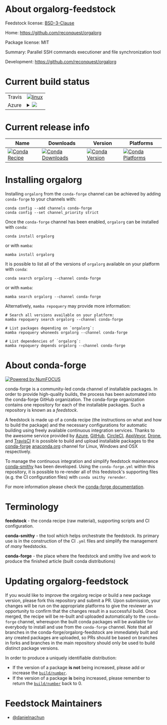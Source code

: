 About orgalorg-feedstock
========================

Feedstock license: [BSD-3-Clause](https://github.com/conda-forge/orgalorg-feedstock/blob/main/LICENSE.txt)

Home: https://github.com/reconquest/orgalorg

Package license: MIT

Summary: Parallel SSH commands executioner and file synchronization tool

Development: https://github.com/reconquest/orgalorg

Current build status
====================


<table><tr>
    <td>Travis</td>
    <td>
      <a href="https://app.travis-ci.com/conda-forge/orgalorg-feedstock">
        <img alt="linux" src="https://img.shields.io/travis/com/conda-forge/orgalorg-feedstock/main.svg?label=Linux">
      </a>
    </td>
  </tr>
    
  <tr>
    <td>Azure</td>
    <td>
      <details>
        <summary>
          <a href="https://dev.azure.com/conda-forge/feedstock-builds/_build/latest?definitionId=23369&branchName=main">
            <img src="https://dev.azure.com/conda-forge/feedstock-builds/_apis/build/status/orgalorg-feedstock?branchName=main">
          </a>
        </summary>
        <table>
          <thead><tr><th>Variant</th><th>Status</th></tr></thead>
          <tbody><tr>
              <td>linux_64</td>
              <td>
                <a href="https://dev.azure.com/conda-forge/feedstock-builds/_build/latest?definitionId=23369&branchName=main">
                  <img src="https://dev.azure.com/conda-forge/feedstock-builds/_apis/build/status/orgalorg-feedstock?branchName=main&jobName=linux&configuration=linux%20linux_64_" alt="variant">
                </a>
              </td>
            </tr><tr>
              <td>linux_aarch64</td>
              <td>
                <a href="https://dev.azure.com/conda-forge/feedstock-builds/_build/latest?definitionId=23369&branchName=main">
                  <img src="https://dev.azure.com/conda-forge/feedstock-builds/_apis/build/status/orgalorg-feedstock?branchName=main&jobName=linux&configuration=linux%20linux_aarch64_" alt="variant">
                </a>
              </td>
            </tr><tr>
              <td>linux_ppc64le</td>
              <td>
                <a href="https://dev.azure.com/conda-forge/feedstock-builds/_build/latest?definitionId=23369&branchName=main">
                  <img src="https://dev.azure.com/conda-forge/feedstock-builds/_apis/build/status/orgalorg-feedstock?branchName=main&jobName=linux&configuration=linux%20linux_ppc64le_" alt="variant">
                </a>
              </td>
            </tr><tr>
              <td>osx_64</td>
              <td>
                <a href="https://dev.azure.com/conda-forge/feedstock-builds/_build/latest?definitionId=23369&branchName=main">
                  <img src="https://dev.azure.com/conda-forge/feedstock-builds/_apis/build/status/orgalorg-feedstock?branchName=main&jobName=osx&configuration=osx%20osx_64_" alt="variant">
                </a>
              </td>
            </tr><tr>
              <td>osx_arm64</td>
              <td>
                <a href="https://dev.azure.com/conda-forge/feedstock-builds/_build/latest?definitionId=23369&branchName=main">
                  <img src="https://dev.azure.com/conda-forge/feedstock-builds/_apis/build/status/orgalorg-feedstock?branchName=main&jobName=osx&configuration=osx%20osx_arm64_" alt="variant">
                </a>
              </td>
            </tr><tr>
              <td>win_64</td>
              <td>
                <a href="https://dev.azure.com/conda-forge/feedstock-builds/_build/latest?definitionId=23369&branchName=main">
                  <img src="https://dev.azure.com/conda-forge/feedstock-builds/_apis/build/status/orgalorg-feedstock?branchName=main&jobName=win&configuration=win%20win_64_" alt="variant">
                </a>
              </td>
            </tr>
          </tbody>
        </table>
      </details>
    </td>
  </tr>
</table>

Current release info
====================

| Name | Downloads | Version | Platforms |
| --- | --- | --- | --- |
| [![Conda Recipe](https://img.shields.io/badge/recipe-orgalorg-green.svg)](https://anaconda.org/conda-forge/orgalorg) | [![Conda Downloads](https://img.shields.io/conda/dn/conda-forge/orgalorg.svg)](https://anaconda.org/conda-forge/orgalorg) | [![Conda Version](https://img.shields.io/conda/vn/conda-forge/orgalorg.svg)](https://anaconda.org/conda-forge/orgalorg) | [![Conda Platforms](https://img.shields.io/conda/pn/conda-forge/orgalorg.svg)](https://anaconda.org/conda-forge/orgalorg) |

Installing orgalorg
===================

Installing `orgalorg` from the `conda-forge` channel can be achieved by adding `conda-forge` to your channels with:

```
conda config --add channels conda-forge
conda config --set channel_priority strict
```

Once the `conda-forge` channel has been enabled, `orgalorg` can be installed with `conda`:

```
conda install orgalorg
```

or with `mamba`:

```
mamba install orgalorg
```

It is possible to list all of the versions of `orgalorg` available on your platform with `conda`:

```
conda search orgalorg --channel conda-forge
```

or with `mamba`:

```
mamba search orgalorg --channel conda-forge
```

Alternatively, `mamba repoquery` may provide more information:

```
# Search all versions available on your platform:
mamba repoquery search orgalorg --channel conda-forge

# List packages depending on `orgalorg`:
mamba repoquery whoneeds orgalorg --channel conda-forge

# List dependencies of `orgalorg`:
mamba repoquery depends orgalorg --channel conda-forge
```


About conda-forge
=================

[![Powered by
NumFOCUS](https://img.shields.io/badge/powered%20by-NumFOCUS-orange.svg?style=flat&colorA=E1523D&colorB=007D8A)](https://numfocus.org)

conda-forge is a community-led conda channel of installable packages.
In order to provide high-quality builds, the process has been automated into the
conda-forge GitHub organization. The conda-forge organization contains one repository
for each of the installable packages. Such a repository is known as a *feedstock*.

A feedstock is made up of a conda recipe (the instructions on what and how to build
the package) and the necessary configurations for automatic building using freely
available continuous integration services. Thanks to the awesome service provided by
[Azure](https://azure.microsoft.com/en-us/services/devops/), [GitHub](https://github.com/),
[CircleCI](https://circleci.com/), [AppVeyor](https://www.appveyor.com/),
[Drone](https://cloud.drone.io/welcome), and [TravisCI](https://travis-ci.com/)
it is possible to build and upload installable packages to the
[conda-forge](https://anaconda.org/conda-forge) [anaconda.org](https://anaconda.org/)
channel for Linux, Windows and OSX respectively.

To manage the continuous integration and simplify feedstock maintenance
[conda-smithy](https://github.com/conda-forge/conda-smithy) has been developed.
Using the ``conda-forge.yml`` within this repository, it is possible to re-render all of
this feedstock's supporting files (e.g. the CI configuration files) with ``conda smithy rerender``.

For more information please check the [conda-forge documentation](https://conda-forge.org/docs/).

Terminology
===========

**feedstock** - the conda recipe (raw material), supporting scripts and CI configuration.

**conda-smithy** - the tool which helps orchestrate the feedstock.
                   Its primary use is in the construction of the CI ``.yml`` files
                   and simplify the management of *many* feedstocks.

**conda-forge** - the place where the feedstock and smithy live and work to
                  produce the finished article (built conda distributions)


Updating orgalorg-feedstock
===========================

If you would like to improve the orgalorg recipe or build a new
package version, please fork this repository and submit a PR. Upon submission,
your changes will be run on the appropriate platforms to give the reviewer an
opportunity to confirm that the changes result in a successful build. Once
merged, the recipe will be re-built and uploaded automatically to the
`conda-forge` channel, whereupon the built conda packages will be available for
everybody to install and use from the `conda-forge` channel.
Note that all branches in the conda-forge/orgalorg-feedstock are
immediately built and any created packages are uploaded, so PRs should be based
on branches in forks and branches in the main repository should only be used to
build distinct package versions.

In order to produce a uniquely identifiable distribution:
 * If the version of a package **is not** being increased, please add or increase
   the [``build/number``](https://docs.conda.io/projects/conda-build/en/latest/resources/define-metadata.html#build-number-and-string).
 * If the version of a package **is** being increased, please remember to return
   the [``build/number``](https://docs.conda.io/projects/conda-build/en/latest/resources/define-metadata.html#build-number-and-string)
   back to 0.

Feedstock Maintainers
=====================

* [@danielnachun](https://github.com/danielnachun/)

